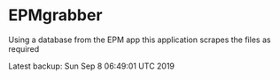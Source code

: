 # EPMgrabber
Using a database from the EPM app this application scrapes the files as required


Latest backup: Sun Sep 8 06:49:01 UTC 2019
